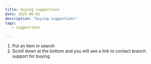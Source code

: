 ```yaml
---
title: buying suggestions
date: 2025-06-02
description: "buying suggestions"
tags:
   - suggestions
   
---
```



1. Put an item in search
2. Scroll down at the bottom and you will see a link to contact branch support for buying
